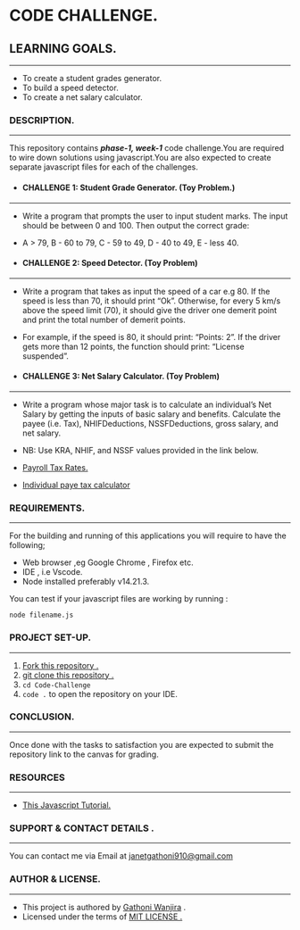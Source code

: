 <!-- Testing -->

# CODE CHALLENGE.

## LEARNING GOALS.
---

- To create a student grades generator.  
- To build a speed detector.  
- To create a net salary calculator.  

### DESCRIPTION.
---

This repository contains   **_phase-1, week-1_**  code challenge.You are required to wire down solutions using javascript.You are also expected to create separate javascript files for each of the challenges.

 - #### CHALLENGE 1: Student Grade Generator. (Toy Problem.)   
---   

 - Write a program that prompts the user to input student marks. The input should be between 0 and 100. Then output the correct grade: 

 - A > 79, B - 60 to 79, C -  59 to 49, D - 40 to 49, E - less 40.  


 - #### CHALLENGE 2: Speed Detector. (Toy Problem)   
---    
 - Write a program that takes as input the speed of a car e.g 80. If the speed is less than 70, it should print “Ok”. Otherwise, for every 5 km/s above the speed limit (70), it should give the driver one demerit point and print the total number of demerit points.

 - For example, if the speed is 80, it should print: “Points: 2”. If the driver gets more than 12 points, the function should print: “License suspended”.   

 - #### CHALLENGE 3: Net Salary Calculator. (Toy Problem)   
---     

 - Write a program whose major task is to calculate an individual’s Net Salary by getting the inputs of basic salary and benefits. Calculate the payee (i.e. Tax), NHIFDeductions, NSSFDeductions, gross salary, and net salary. 
  
 - NB: Use KRA, NHIF, and NSSF values provided in the link below.   
 - [Payroll Tax Rates.](https://www.aren.co.ke/payroll/taxrates.htm)   
 - [Individual paye tax calculator](https://www.kra.go.ke/en/individual/calculate-tax/calculating-tax/paye)    


### REQUIREMENTS.   
---    
For the building and running of this applications you will require to have the following;   
  - Web browser ,eg Google Chrome , Firefox etc.
  - IDE , i.e Vscode.
  - Node installed preferably v14.21.3.
  

You can test if your  javascript files are working by running :  

`node filename.js `  
     

### PROJECT SET-UP.   
---   
1. [Fork this repository .](https://github.com/GATHONI-WANJIRA/Code-Challenge) 
2. [git clone this repository .](https://github.com/GATHONI-WANJIRA/Code-Challenge)   
3. `cd Code-Challenge`   
4. `code .`  to open the repository on your IDE.   

  

### CONCLUSION.  
---
Once done with the tasks to satisfaction you are expected to submit the repository link to the canvas for grading.

### RESOURCES 
---
- [This Javascript Tutorial.](https://youtu.be/hdI2bqOjy3c)    


### SUPPORT & CONTACT DETAILS .   
---   
You can contact me via Email at janetgathoni910@gmail.com


### AUTHOR & LICENSE.
---


- This project is authored by [Gathoni Wanjira](https://github.com/GATHONI-WANJIRA) .  
- Licensed under the terms of [MIT LICENSE .](https://opensource.org/license/mit/)
  

